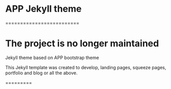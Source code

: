 # APP Jekyll theme
=========================

# The project is no longer maintained



Jekyll theme based on APP  bootstrap theme


This Jekyll template was created to develop, landing pages, squeeze pages, portfolio and blog or all the above.








=========


